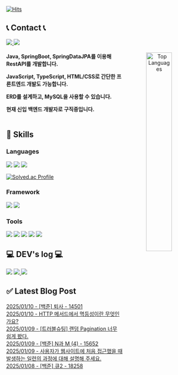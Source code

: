 

[![Hits](https://hits.seeyoufarm.com/api/count/incr/badge.svg?url=https%3A%2F%2Fgithub.com%2Fehgur062300&count_bg=%23575554&title_bg=%23000000&icon=github.svg&icon_color=%23FFFFFF&title=Github&edge_flat=false)](https://hits.seeyoufarm.com)

## 📞 Contact 📞
<div>
  <a href="mailto:ehgur062300@gmail.com" target="_blank">
    <img src="https://img.shields.io/badge/ehgur062300@gmail.com-EA4335?style=flat-square&logo=Gmail&logoColor=black"/>
  </a>
  <a href="https://open.kakao.com/o/sRzRHFZf" target="_blank">
    <img src="https://img.shields.io/badge/KakaoTalk-FFCD00?style=flat-square&logo=KakaoTalk&logoColor=black"/>
  </a>
</div>
<br>
<div align="center">
  <img src="https://github-readme-stats.vercel.app/api/top-langs/?username=ehgur062300&hide=css,HTML&exclude_repo=ehgur062300.github.io&layout=compact&theme=tokyonight" alt="Top Languages" width="37%" align="right">
  <div align="left">
    <b>
      Java, SpringBoot, SpringDataJPA를 이용해 RestAPI를 개발합니다.
      <p></p>
      JavaScript, TypeScript, HTML/CSS로 간단한 프론트엔드 개발도 가능합니다.
      <p></p>
      ERD를 설계하고, MySQL을 사용할 수 있습니다.
      <p></p>
      현재 신입 백엔드 개발자로 구직중입니다.
    </b>
  </div>
<br>
</div>

## 🦾 Skills
### Languages
<div>
  <img src="https://img.shields.io/badge/Java-007396?style=flat-square&logo=java&logoColor=white">
  <img src="https://img.shields.io/badge/C++-00599C?style=flat-square&logo=cplusplus&logoColor=white">
  <img src="https://img.shields.io/badge/Python-3776AB?style=flat-square&logo=Python&logoColor=white">
</div>

[![Solved.ac Profile](http://mazassumnida.wtf/api/v2/generate_badge?boj=ehgur062300)](https://solved.ac/ehgur062300/)  

### Framework
<div>
  <img src="https://img.shields.io/badge/Spring-6DB33F?style=flat-square&logo=spring&logoColor=white">
  <img src="https://img.shields.io/badge/Spring Boot-6DB33F?style=flat-square&logo=spring-boot&logoColor=white">
</div>

### Tools
<div>
  <img src="https://img.shields.io/badge/oracle-F80000?style=flat-square&logo=oracle&logoColor=white">
  <img src="https://img.shields.io/badge/Amazon AWS-232F3E?style=flat-square&logo=amazon aws&logoColor=white">
  <img src="https://img.shields.io/badge/IntelliJ IDEA-000000?style=flat-square&logo=intellij-idea&logoColor=white">
  <img src="https://img.shields.io/badge/Git-F05032?style=flat-square&logo=git&logoColor=white">
  <img src="https://img.shields.io/badge/GitHub-181717?style=flat-square&logo=github&logoColor=white">
</div>

## 💻 DEV's log 💻
<a href="#"><img src="https://img.shields.io/badge/Portfolio-FFC0CB?style=flat-square"></a>
<a href="https://velog.io/@ehgur062300/posts" target="_blank">
  <img src="https://img.shields.io/badge/Velog-20C997?style=flat-square&logo=Velog&logoColor=white"/>
</a>
<a href="https://backend-repository.tistory.com/" target="_blank">
  <img src="https://img.shields.io/badge/Tistory-f54?style=flat-square&logo=Tistory&logoColor=white"/>
</a>


## ✅ Latest Blog Post

[2025/01/10 - [백준] 퇴사 - 14501](https://backend-repository.tistory.com/110) <br/>
[2025/01/10 - HTTP 메서드에서 멱등성이란 무엇인가요?](https://backend-repository.tistory.com/109) <br/>
[2025/01/09 - [트러블슈팅] 랜덤 Pagination 너무 쉽게 봤다.](https://backend-repository.tistory.com/108) <br/>
[2025/01/09 - [백준] N과 M (4) - 15652](https://backend-repository.tistory.com/107) <br/>
[2025/01/09 - 사용자가 웹사이트에 처음 접근했을 때 발생하는 일련의 과정에 대해 설명해 주세요.](https://backend-repository.tistory.com/106) <br/>
[2025/01/08 - [백준] 큐2 - 18258](https://backend-repository.tistory.com/105) <br/>
